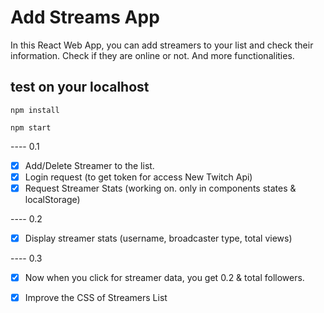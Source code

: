 # Add Streams App

In this React Web App, you can add streamers to your list and check their information.
Check if they are online or not. And more functionalities.

## test on your localhost

`npm install`

`npm start`

---- 0.1

* [x] Add/Delete Streamer to the list.
* [x] Login request (to get token for access New Twitch Api)
* [x] Request Streamer Stats (working on. only in components states & localStorage)

---- 0.2

* [x] Display streamer stats (username, broadcaster type, total views)

---- 0.3

* [x] Now when you click for streamer data, you get 0.2 & total followers.
* [x] Improve the CSS of Streamers List


